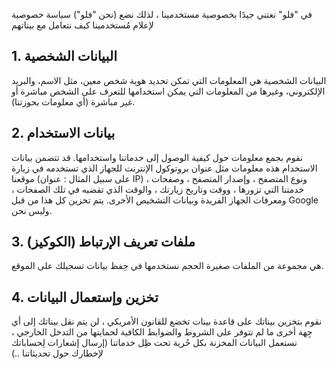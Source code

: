 في "فلو" نعتني جيدََا بخصوصية مستخدمينا ، لذلك نضع (نحن "فلو") سياسة خصوصية لإعلام مُستخدمينا كيف نتعامل مع بيناتهم

## 1. البيانات الشخصية
البيانات الشخصية هي المعلومات التي تمكن تحديد هوية شخص معين، مثل الاسم، والبريد الإلكتروني، وغيرها من المعلومات التي يمكن استخدامها للتعرف على الشخص مباشرة أو غير مباشرة (أي معلومات بحوزتنا).

## 2. بيانات الاستخدام
نقوم بجمع معلومات حول كيفية الوصول إلى خدماتنا واستخدامها. قد تتضمن بيانات الاستخدام هذه معلومات مثل عنوان بروتوكول الإنترنت للجهاز الذي تستخدمه في زيارة موقعنا (على سبيل المثال : عنوان IP) ، ونوع المتصفح ، وإصدار المتصفح ، وصفحات خدمتنا التي تزورها ، ووقت وتاريخ زيارتك ، والوقت الذي تقضيه في تلك الصفحات ، ومعرفات الجهاز الفريدة وبيانات التشخيص الأخرى. يتم تخزين كل هذا من قبل Google وليس نحن.

## 3. ملفات تعريف الإرتباط (الكوكيز)
هي مجموعة من الملفات صغيرة الحجم نستخدمها في حِفظ بيانات تسجيلك على الموقع.

## 4. تخزين وإستعمال البيانات
نقوم بتخزين بيناتك على قاعدة بينات تخضع للقانون الأمريكي ، لن يتم نقل بيناتك إلى أي جِهة أخرى ما لم تتوفر على الشروط والضوابط الكافية لحمايتها من التدخل الخارجي ، نستعمل البيانات المخزنة بكل حُرية تحت ظِل خدماتنا (إرسال إشعارات لِحساباتك لإخطارك حول تحديثاتنا ..)
